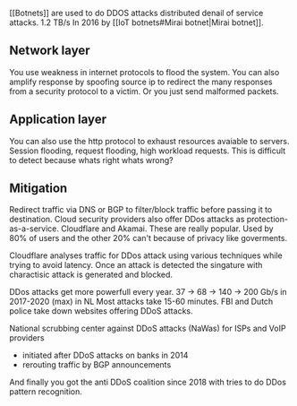 
[[Botnets]] are used to do DDOS attacks distributed denail of service attacks. 1.2 TB/s In  2016 by [[IoT botnets#Mirai botnet|Mirai botnet]].

## Network layer
You use weakness in internet protocols to flood the system. You can also amplify response by spoofing source ip to redirect the many responses from a security protocol to a victim. Or you just send malformed packets. 

## Application layer
You can also use the http protocol to exhaust resources avaiable to servers. Session flooding, request flooding, high workload requests. This is difficult to detect because whats right whats wrong?

## Mitigation 

Redirect traffic via DNS or BGP to filter/block traffic before passing it to destination. Cloud security providers also offer DDos attacks as protection-as-a-service. Cloudflare and Akamai. These are really popular. Used by 80% of users and the other 20% can't because of privacy like goverments. 

Cloudflare analyses traffic for DDos attack using various techniques while trying to avoid latency. Once an attack is detected the singature with charactisic attack is generated and blocked.

DDos attacks get more powerfull every year. 37 → 68 → 140 → 200 Gb/s in 2017-2020 (max) in NL
Most attacks take 15-60 minutes. FBI and Dutch police take down websites offering DDoS attacks.

National scrubbing center against DDoS attacks (NaWas) for ISPs and VoIP providers 
 - initiated after DDoS attacks on banks in 2014 
 - rerouting traffic by BGP announcements

And finally you got the anti DDoS coalition since 2018 with tries to do DDos pattern recognition.